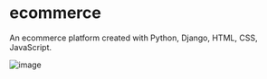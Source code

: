 # ecommerce

An ecommerce platform created with Python, Django, HTML, CSS, JavaScript.

![image](https://user-images.githubusercontent.com/58389328/208239660-0e189080-7a39-4407-8e48-1667e3ae2c0c.png)

